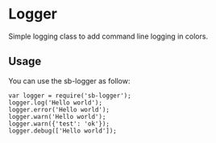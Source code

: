 Logger
======

Simple logging class to add command line logging in colors.

Usage
-----

You can use the sb-logger as follow:

	var logger = require('sb-logger');
	logger.log('Hello world');
	logger.error('Hello world');
	logger.warn('Hello world');
	logger.warn({'test': 'ok'});
	logger.debug(['Hello world']);